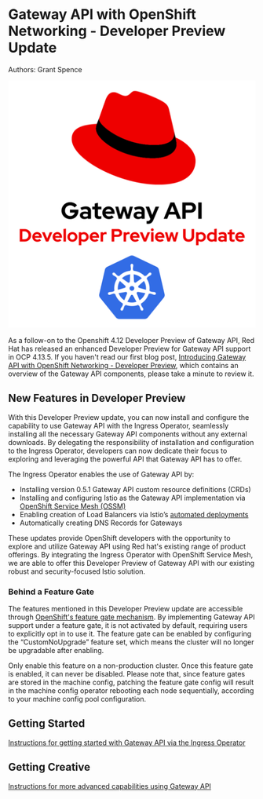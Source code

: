 # Gateway API with OpenShift Networking - Developer Preview Update

Authors: Grant Spence

![Gateway API Dev Preview Update](images/gateway-api-dev-preview-update.png)

As a follow-on to the Openshift 4.12 Developer Preview of Gateway API, Red Hat has released an enhanced Developer
Preview for Gateway API support in OCP 4.13.5. If you haven't read our first blog post, [Introducing Gateway API with OpenShift Networking - Developer Preview](https://cloud.redhat.com/blog/introducing-gateway-api-with-openshift-networking-developer-preview),
which contains an overview of the Gateway API components, please take a minute to review it.

## New Features in Developer Preview

With this Developer Preview update, you can now install and configure the capability to use Gateway API with the Ingress
Operator, seamlessly installing all the necessary Gateway API components without any external downloads. By delegating
the responsibility of installation and configuration to the Ingress Operator, developers can now dedicate their focus to
exploring and leveraging the powerful API that Gateway API has to offer.

The Ingress Operator enables the use of Gateway API by:
* Installing version 0.5.1 Gateway API custom resource definitions (CRDs)
* Installing and configuring Istio as the Gateway API implementation via [OpenShift Service Mesh (OSSM)](https://docs.openshift.com/container-platform/4.13/service_mesh/v2x/ossm-about.html)
* Enabling creation of Load Balancers via Istio’s [automated deployments](https://istio.io/latest/docs/tasks/traffic-management/ingress/gateway-api/#automated-deployment)
* Automatically creating DNS Records for Gateways

These updates provide OpenShift developers with the opportunity to explore and utilize Gateway API using Red hat's
existing range of product offerings. By integrating the Ingress Operator with OpenShift Service Mesh, we are able to
offer this Developer Preview of Gateway API with our existing robust and security-focused Istio solution.

### Behind a Feature Gate

The features mentioned in this Developer Preview update are accessible through [OpenShift's feature gate mechanism](https://docs.openshift.com/container-platform/4.13/nodes/clusters/nodes-cluster-enabling-features.html).
By implementing Gateway API support under a feature gate, it is not activated by default, requiring users to explicitly
opt in to use it. The feature gate can be enabled by configuring the “CustomNoUpgrade” feature set, which means the
cluster will no longer be upgradable after enabling.

Only enable this feature on a non-production cluster. Once this feature gate is enabled, it can never be disabled.
Please note that, since feature gates are stored in the machine config, patching the feature gate config will result in
the machine config operator rebooting each node sequentially, according to your machine config pool configuration.

## Getting Started

[Instructions for getting started with Gateway API via the Ingress Operator](https://github.com/openshift/network-edge-tools/blob/main/docs/blogs/EnhancedDevPreviewGatewayAPI/GettingStarted.md)

## Getting Creative

[Instructions for more advanced capabilities using Gateway API](https://github.com/openshift/network-edge-tools/blob/main/docs/blogs/EnhancedDevPreviewGatewayAPI/GettingCreative.md)
